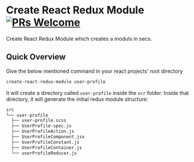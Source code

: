 # Create React Redux Module [![PRs Welcome](https://img.shields.io/badge/PRs-welcome-green.svg)](https://github.com/vnoitkumar/create-react-redux-module/pulls)

Create React Redux Module which creates a moduls in secs.

## Quick Overview

Give the below mentioned command in your react projects' root directory

```sh
create-react-redux-module user-profile
```

It will create a directory called `user-profile` inside the `scr` folder.
Inside that directory, it will generate the initial redux module structure:

```sh
src
└── user-profile
  ├── user-profile.scss
  ├── UserProfile-spec.js
  ├── UserProfileAction.js
  ├── UserProfileComponent.jsx
  ├── UserProfileConstant.js
  ├── UserProfileContainer.js
  └── userProfileReducer.js
```
